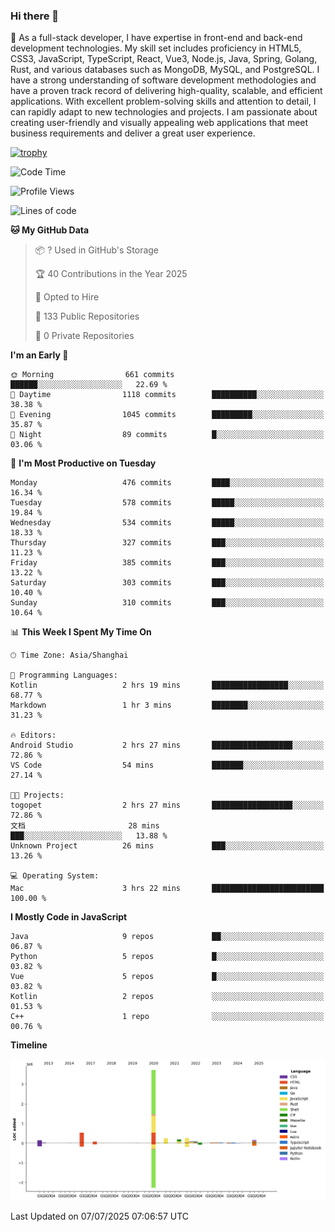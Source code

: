 ### Hi there 👋

🌱 As a full-stack developer, I have expertise in front-end and back-end development technologies. My skill set includes proficiency in HTML5, CSS3, JavaScript, TypeScript, React, Vue3, Node.js, Java, Spring, Golang, Rust, and various databases such as MongoDB, MySQL, and PostgreSQL. I have a strong understanding of software development methodologies and have a proven track record of delivering high-quality, scalable, and efficient applications. With excellent problem-solving skills and attention to detail, I can rapidly adapt to new technologies and projects. I am passionate about creating user-friendly and visually appealing web applications that meet business requirements and deliver a great user experience.

[![trophy](https://github-profile-trophy.vercel.app/?username=elton&rank=SECRET,SSS,SS,S,AAA,AA,A&theme=onedark&no-frame=true&margin-w=10)](https://github.com/ryo-ma/github-profile-trophy)

<!--START_SECTION:waka-->
![Code Time](http://img.shields.io/badge/Code%20Time-1%2C775%20hrs%2048%20mins-blue)

![Profile Views](http://img.shields.io/badge/Profile%20Views-0-blue)

![Lines of code](https://img.shields.io/badge/From%20Hello%20World%20I%27ve%20Written-5.8%20million%20lines%20of%20code-blue)

**🐱 My GitHub Data** 

> 📦 ? Used in GitHub's Storage 
 > 
> 🏆 40 Contributions in the Year 2025
 > 
> 💼 Opted to Hire
 > 
> 📜 133 Public Repositories 
 > 
> 🔑 0 Private Repositories 
 > 
**I'm an Early 🐤** 

```text
🌞 Morning                661 commits         ██████░░░░░░░░░░░░░░░░░░░   22.69 % 
🌆 Daytime                1118 commits        ██████████░░░░░░░░░░░░░░░   38.38 % 
🌃 Evening                1045 commits        █████████░░░░░░░░░░░░░░░░   35.87 % 
🌙 Night                  89 commits          █░░░░░░░░░░░░░░░░░░░░░░░░   03.06 % 
```
📅 **I'm Most Productive on Tuesday** 

```text
Monday                   476 commits         ████░░░░░░░░░░░░░░░░░░░░░   16.34 % 
Tuesday                  578 commits         █████░░░░░░░░░░░░░░░░░░░░   19.84 % 
Wednesday                534 commits         █████░░░░░░░░░░░░░░░░░░░░   18.33 % 
Thursday                 327 commits         ███░░░░░░░░░░░░░░░░░░░░░░   11.23 % 
Friday                   385 commits         ███░░░░░░░░░░░░░░░░░░░░░░   13.22 % 
Saturday                 303 commits         ███░░░░░░░░░░░░░░░░░░░░░░   10.40 % 
Sunday                   310 commits         ███░░░░░░░░░░░░░░░░░░░░░░   10.64 % 
```


📊 **This Week I Spent My Time On** 

```text
🕑︎ Time Zone: Asia/Shanghai

💬 Programming Languages: 
Kotlin                   2 hrs 19 mins       █████████████████░░░░░░░░   68.77 % 
Markdown                 1 hr 3 mins         ████████░░░░░░░░░░░░░░░░░   31.23 % 

🔥 Editors: 
Android Studio           2 hrs 27 mins       ██████████████████░░░░░░░   72.86 % 
VS Code                  54 mins             ███████░░░░░░░░░░░░░░░░░░   27.14 % 

🐱‍💻 Projects: 
togopet                  2 hrs 27 mins       ██████████████████░░░░░░░   72.86 % 
文档                       28 mins             ███░░░░░░░░░░░░░░░░░░░░░░   13.88 % 
Unknown Project          26 mins             ███░░░░░░░░░░░░░░░░░░░░░░   13.26 % 

💻 Operating System: 
Mac                      3 hrs 22 mins       █████████████████████████   100.00 % 
```

**I Mostly Code in JavaScript** 

```text
Java                     9 repos             ██░░░░░░░░░░░░░░░░░░░░░░░   06.87 % 
Python                   5 repos             █░░░░░░░░░░░░░░░░░░░░░░░░   03.82 % 
Vue                      5 repos             █░░░░░░░░░░░░░░░░░░░░░░░░   03.82 % 
Kotlin                   2 repos             ░░░░░░░░░░░░░░░░░░░░░░░░░   01.53 % 
C++                      1 repo              ░░░░░░░░░░░░░░░░░░░░░░░░░   00.76 % 
```



**Timeline**

![Lines of Code chart](https://raw.githubusercontent.com/elton/elton/main/assets/bar_graph.png)


 Last Updated on 07/07/2025 07:06:57 UTC
<!--END_SECTION:waka-->

<!--
**elton/elton** is a ✨ _special_ ✨ repository because its `README.md` (this file) appears on your GitHub profile.

Here are some ideas to get you started:

- 🔭 I’m currently working on ...
- 🌱 I’m currently learning ...
- 👯 I’m looking to collaborate on ...
- 🤔 I’m looking for help with ...
- 💬 Ask me about ...
- 📫 How to reach me: ...
- 😄 Pronouns: ...
- ⚡ Fun fact: ...
-->
